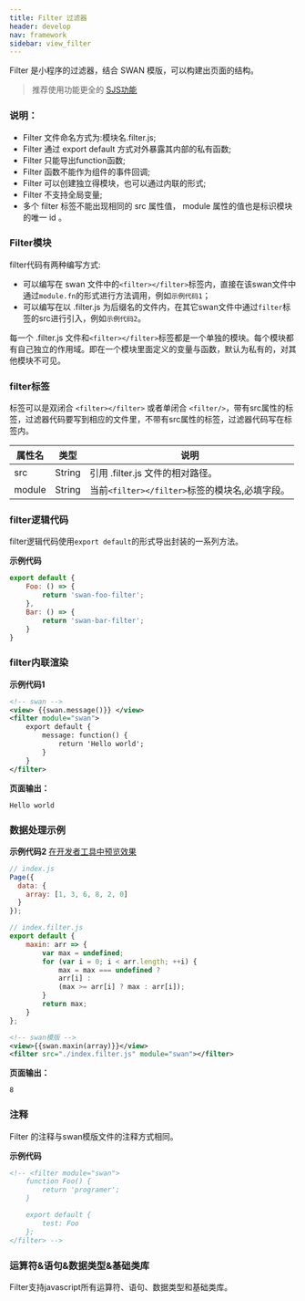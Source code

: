 ```yaml
---
title: Filter 过滤器
header: develop
nav: framework
sidebar: view_filter
---
```


Filter 是小程序的过滤器，结合 SWAN 模版，可以构建出页面的结构。

> 推荐使用功能更全的 [SJS功能](https://smartprogram.baidu.com/docs/develop/framework/sjs_start/)

### 说明：
* Filter 文件命名方式为:模块名.filter.js;
* Filter 通过 export default 方式对外暴露其内部的私有函数;
* Filter 只能导出function函数;
* Filter 函数不能作为组件的事件回调;
* Filter 可以创建独立得模块，也可以通过内联的形式;
* Filter 不支持全局变量;
* 多个 filter 标签不能出现相同的 src 属性值， module 属性的值也是标识模块的唯一 id 。<br>


### Filter模块

filter代码有两种编写方式:
- 可以编写在 swan 文件中的`<filter></filter>`标签内，直接在该swan文件中通过`module.fn`的形式进行方法调用，例如`示例代码1`；
- 可以编写在以 .filter.js 为后缀名的文件内，在其它swan文件中通过`filter`标签的src进行引入，例如`示例代码2`。

每一个 .filter.js 文件和`<filter></filter>`标签都是一个单独的模块。每个模块都有自己独立的作用域。即在一个模块里面定义的变量与函数，默认为私有的，对其他模块不可见。

### filter标签

标签可以是双闭合 `<filter></filter>` 或者单闭合 `<filter/>`，带有src属性的标签，过滤器代码要写到相应的文件里，不带有src属性的标签，过滤器代码写在标签内。

|属性名|	类型|	说明|
|----|----|----|
|src	|String	|	引用 .filter.js 文件的相对路径。|
|module	|String	|	当前`<filter></filter>`标签的模块名,必填字段。|

### filter逻辑代码

filter逻辑代码使用`export default`的形式导出封装的一系列方法。

**示例代码**
```js
export default {
    Foo: () => {
        return 'swan-foo-filter';
    },
    Bar: () => {
        return 'swan-bar-filter';
    }
}
```

### filter内联渲染

**示例代码1**

```xml
<!-- swan -->
<view> {{swan.message()}} </view>
<filter module="swan">
    export default {
        message: function() {
            return 'Hello world';
        }
    }
</filter>

```

**页面输出：**
```
Hello world
```

### 数据处理示例

**示例代码2**
<a href="swanide://fragment/7c72741b7676220c98761ad11107da481560741101294" title="在开发者工具中预览效果" target="_self">在开发者工具中预览效果</a>

```js
// index.js
Page({
  data: {
    array: [1, 3, 6, 8, 2, 0]
  }
});
```
```js
// index.filter.js
export default {
    maxin: arr => {
        var max = undefined;
        for (var i = 0; i < arr.length; ++i) {
            max = max === undefined ?
            arr[i] :
            (max >= arr[i] ? max : arr[i]);
        }
        return max;
    }
};
```
```xml
<!-- swan模版 -->
<view>{{swan.maxin(array)}}</view>
<filter src="./index.filter.js" module="swan"></filter>

```

**页面输出：**
```
8
```

### 注释

Filter 的注释与swan模版文件的注释方式相同。

**示例代码**

```xml
<!-- <filter module="swan">
    function Foo() {
        return 'programer';
    }

    export default {
        test: Foo
    };
</filter> -->
```

### 运算符&语句&数据类型&基础类库

Filter支持javascript所有运算符、语句、数据类型和基础类库。
